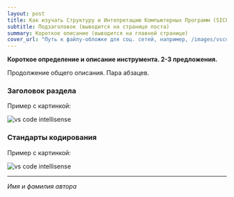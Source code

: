 ```yaml
---
layout: post
title: Как изучать Структуру и Интепретацию Компьютерных Программ (SICP)
subtitle: Подзаголовок (выводится на странице поста)
summary: Короткое описание (выводится на главной странице)
cover_url: "Путь к файлу-обложке для соц. сетей, например, /images/vscode_eslint.png"
---
```


**Короткое определение и описание инструмента. 2-3 предложения.**

Продолжение общего описания. Пара абзацев.

### Заголовок раздела

Пример с картинкой:

![vs code intellisense](/images/javascript_javascript_intellisense.gif)

### Стандарты кодирования

Пример с картинкой:

![vs code intellisense](/images/javascript_javascript_intellisense.gif)

---

*Имя и фамилия автора*
